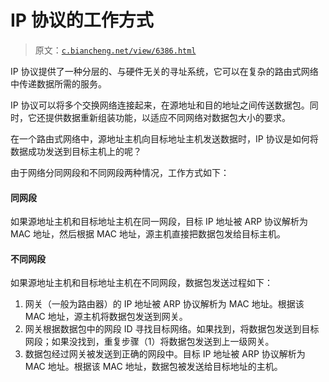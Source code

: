 # IP 协议的工作方式

> 原文：[`c.biancheng.net/view/6386.html`](http://c.biancheng.net/view/6386.html)

IP 协议提供了一种分层的、与硬件无关的寻址系统，它可以在复杂的路由式网络中传递数据所需的服务。

IP 协议可以将多个交换网络连接起来，在源地址和目的地址之间传送数据包。同时，它还提供数据重新组装功能，以适应不同网络对数据包大小的要求。

在一个路由式网络中，源地址主机向目标地址主机发送数据时，IP 协议是如何将数据成功发送到目标主机上的呢？

由于网络分同网段和不同网段两种情况，工作方式如下：

#### 同网段

如果源地址主机和目标地址主机在同一网段，目标 IP 地址被 ARP 协议解析为 MAC 地址，然后根据 MAC 地址，源主机直接把数据包发给目标主机。

#### 不同网段

如果源地址主机和目标地址主机在不同网段，数据包发送过程如下：

1.  网关（一般为路由器）的 IP 地址被 ARP 协议解析为 MAC 地址。根据该 MAC 地址，源主机将数据包发送到网关。
2.  网关根据数据包中的网段 ID 寻找目标网络。如果找到，将数据包发送到目标网段；如果没找到，重复步骤（1）将数据包发送到上一级网关。
3.  数据包经过网关被发送到正确的网段中。目标 IP 地址被 ARP 协议解析为 MAC 地址。根据该 MAC 地址，数据包被发送给目标地址的主机。